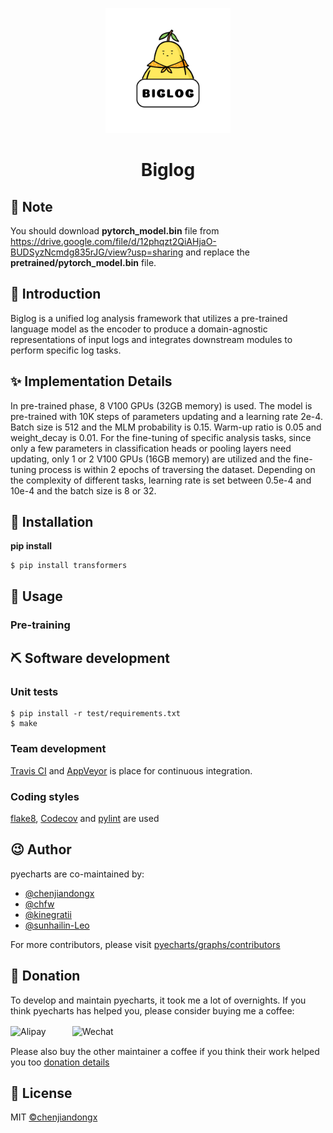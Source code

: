 <p align="center">
    <img src="/BIGLOG.png" alt="logo" width=200 height=200 />
</p>
<h1 align="center">Biglog</h1>

## 📃 Note

You should download **pytorch_model.bin** file from  https://drive.google.com/file/d/12phqzt2QiAHjaO-BUDSyzNcmdg835rJG/view?usp=sharing  and replace the **pretrained/pytorch_model.bin** file.

## 📣 Introduction
Biglog is a unified log analysis framework that utilizes a pre-trained language model as the encoder to produce a domain-agnostic representations of input logs and integrates downstream modules to perform specific log tasks.
## ✨ Implementation Details
In pre-trained phase, 8 V100 GPUs (32GB memory) is used. The model is pre-trained with 10K steps of parameters updating and a learning rate 2e-4. Batch size is 512 and the MLM probability is 0.15. Warm-up ratio is 0.05 and weight_decay is 0.01. For the fine-tuning of specific analysis tasks, since only a few parameters in classification heads or pooling layers need updating, only 1 or 2 V100 GPUs (16GB memory) are utilized and the fine-tuning process is within 2 epochs of traversing the dataset. Depending on the complexity of different tasks, learning rate is set between 0.5e-4 and 10e-4 and the batch size is 8 or 32. 
## 🔰 Installation

**pip install**
```
$ pip install transformers
```
## 📝 Usage
### Pre-training
## ⛏ Software development

### Unit tests

```shell
$ pip install -r test/requirements.txt
$ make
```

### Team development

[Travis CI](https://travis-ci.org/) and [AppVeyor](https://ci.appveyor.com/) is place for continuous integration.

### Coding styles

[flake8](http://flake8.pycqa.org/en/latest/index.html), [Codecov](https://codecov.io/) and [pylint](https://www.pylint.org/) are used

## 😉 Author

pyecharts are co-maintained by:

* [@chenjiandongx](https://github.com/chenjiandongx)
* [@chfw](https://github.com/chfw)
* [@kinegratii](https://github.com/kinegratii)
* [@sunhailin-Leo](https://github.com/sunhailin-Leo)

For more contributors, please visit [pyecharts/graphs/contributors](https://github.com/pyecharts/pyecharts/graphs/contributors)

## 💌 Donation

To develop and maintain pyecharts, it took me a lot of overnights. If you think pyecharts has helped you, please consider buying me a coffee:

<img src="https://user-images.githubusercontent.com/19553554/35425853-500d6b5c-0299-11e8-80a1-ebb6629b497e.png" width="19.8%" alt="Alipay">　　　<img src="https://user-images.githubusercontent.com/19553554/35425854-504e716a-0299-11e8-81fc-4a511f1c47e8.png" width="20%" alt="Wechat">


Please also buy the other maintainer a coffee if you think their work helped you too [donation details](http://pyecharts.org/#/zh-cn/donate)

## 📃 License

MIT [©chenjiandongx](https://github.com/chenjiandongx)



